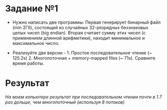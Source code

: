 # Задание №1

* Нужно написать две программы: Первая генерирует бинарный файл (min 2Гб), состоящий из случайных 32-рязрядных беззнаковых целых чисел (big endian). Вторая считает сумму этих чисел (с применением длинной арифметики), находит минимальное и максимальное число.

* Реализуйте две версии - 1. Простое последовательное чтение (~ 125.2s) 2. Многопоточная + memory-mapped files (~ 71s). Сравните время работы.

# Результат

<i>На моем копьютере результат при последовательном чтении почти в 1.7 раз дольше, чем многопоточный (используя 8 потоков)</i>